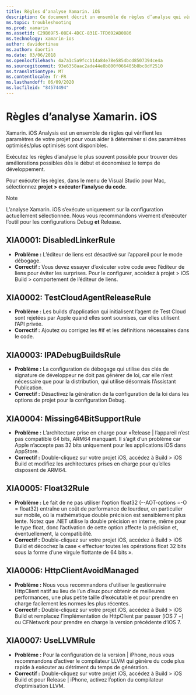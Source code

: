 ```yaml
---
title: Règles d’analyse Xamarin. iOS
description: Ce document décrit un ensemble de règles d’analyse qui vérifient les paramètres de projet Xamarin. iOS pour déterminer si plus ou moins de paramètres optimisés sont disponibles.
ms.topic: troubleshooting
ms.prod: xamarin
ms.assetid: C29B69F5-08E4-4DCC-831E-7FD692AB0886
ms.technology: xamarin-ios
author: davidortinau
ms.author: daortin
ms.date: 03/06/2018
ms.openlocfilehash: 4a7a1c5a9fccb14a84e78e5854bcd8507394ce4a
ms.sourcegitcommit: 93e6358aac2ade44e8b800f066405b8bc8df2510
ms.translationtype: MT
ms.contentlocale: fr-FR
ms.lasthandoff: 06/09/2020
ms.locfileid: "84574494"
---
```

# <a name="xamarinios-analysis-rules"></a>Règles d’analyse Xamarin. iOS

Xamarin. iOS Analysis est un ensemble de règles qui vérifient les paramètres de votre projet pour vous aider à déterminer si des paramètres optimisés/plus optimisés sont disponibles.

Exécutez les règles d’analyse le plus souvent possible pour trouver des améliorations possibles dès le début et économisez le temps de développement.

Pour exécuter les règles, dans le menu de Visual Studio pour Mac, sélectionnez **projet > exécuter l’analyse du code**.

> [!NOTE]
> L’analyse Xamarin. iOS s’exécute uniquement sur la configuration actuellement sélectionnée. Nous vous recommandons vivement d’exécuter l’outil pour les configurations Debug **et** Release.

<a name="XIA0001"></a>

## <a name="xia0001-disabledlinkerrule"></a>XIA0001: DisabledLinkerRule

- **Problème :** L’éditeur de liens est désactivé sur l’appareil pour le mode débogage.
- **Correctif :** Vous devez essayer d’exécuter votre code avec l’éditeur de liens pour éviter les surprises.
Pour le configurer, accédez à projet > iOS Build > comportement de l’éditeur de liens.

<a name="XIA0002"></a>

## <a name="xia0002-testcloudagentreleaserule"></a>XIA0002: TestCloudAgentReleaseRule

- **Problème :** Les builds d’application qui initialisent l’agent de Test Cloud sont rejetées par Apple quand elles sont soumises, car elles utilisent l’API privée.
- **Correctif :** Ajoutez ou corrigez les #if et les définitions nécessaires dans le code.

<a name="XIA0003"></a>

## <a name="xia0003-ipadebugbuildsrule"></a>XIA0003: IPADebugBuildsRule

- **Problème :** La configuration de débogage qui utilise des clés de signature de développeur ne doit pas générer de loi, car elle n’est nécessaire que pour la distribution, qui utilise désormais l’Assistant Publication.
- **Correctif :** Désactivez la génération de la configuration de la loi dans les options de projet pour la configuration Debug.

<a name="XIA0004"></a>

## <a name="xia0004-missing64bitsupportrule"></a>XIA0004: Missing64BitSupportRule

- **Problème :** L’architecture prise en charge pour «Release | l’appareil n’est pas compatible 64 bits, ARM64 manquant. Il s’agit d’un problème car Apple n’accepte pas 32 bits uniquement pour les applications iOS dans AppStore.
- **Correctif :** Double-cliquez sur votre projet iOS, accédez à Build > iOS Build et modifiez les architectures prises en charge pour qu’elles disposent de ARM64.

<a name="XIA0005"></a>

## <a name="xia0005-float32rule"></a>XIA0005: Float32Rule

- **Problème :** Le fait de ne pas utiliser l’option float32 (--AOT-options =-O = float32) entraîne un coût de performance de lourdeur, en particulier sur mobile, où la mathématique double précision est sensiblement plus lente. Notez que .NET utilise la double précision en interne, même pour le type float, donc l’activation de cette option affecte la précision et, éventuellement, la compatibilité.
- **Correctif :** Double-cliquez sur votre projet iOS, accédez à Build > iOS Build et décochez la case « effectuer toutes les opérations float 32 bits sous la forme d’une virgule flottante de 64 bits ».

<a name="XIA0006"></a>

## <a name="xia0006-httpclientavoidmanaged"></a>XIA0006: HttpClientAvoidManaged

- **Problème :** Nous vous recommandons d’utiliser le gestionnaire HttpClient natif au lieu de l’un d’eux pour obtenir de meilleures performances, une plus petite taille d’exécutable et pour prendre en charge facilement les normes les plus récentes.
- **Correctif :** Double-cliquez sur votre projet iOS, accédez à Build > iOS Build et remplacez l’implémentation de HttpClient par passer (iOS 7 +) ou CFNetwork pour prendre en charge la version précédente d’iOS 7.

<a name="XIA0007"></a>

## <a name="xia0007-usellvmrule"></a>XIA0007: UseLLVMRule

- **Problème :** Pour la configuration de la version | iPhone, nous vous recommandons d’activer le compilateur LLVM qui génère du code plus rapide à exécuter au détriment du temps de génération.
- **Correctif :** Double-cliquez sur votre projet iOS, accédez à Build > iOS Build et pour Release | iPhone, activez l’option du compilateur d’optimisation LLVM.
